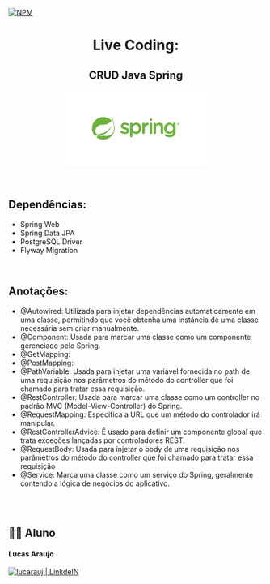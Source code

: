[![NPM](https://img.shields.io/npm/l/react)]()

<h1 align="center">Live Coding:</h1>
<h2 align="center">CRUD Java Spring</h2>

<p align="center"><img width="300px" src="https://github.com/lucarauj/assets/blob/main/Spring.png" /></p>

<br>  

## Dependências:

- Spring Web
- Spring Data JPA
- PostgreSQL Driver
- Flyway Migration

<br>

## Anotações:

- @Autowired: Utilizada para injetar dependências automaticamente em uma classe, permitindo que você obtenha uma instância de uma classe necessária sem criar manualmente.
- @Component: Usada para marcar uma classe como um componente gerenciado pelo Spring.
- @GetMapping:
- @PostMapping:
- @PathVariable: Usada para injetar uma variável fornecida no path de uma requisição nos parâmetros do método do controller que foi chamado para tratar essa requisição.
- @RestController: Usada para marcar uma classe como um controller no padrão MVC (Model-View-Controller) do Spring.
- @RequestMapping: Especifica a URL que um método do controlador irá manipular. 
- @RestControllerAdvice:  É usado para definir um componente global que trata exceções lançadas por controladores REST.
- @RequestBody: Usada para injetar o body de uma requisição nos parâmetros do método do controller que foi chamado para tratar essa requisição
- @Service: Marca uma classe como um serviço do Spring, geralmente contendo a lógica de negócios do aplicativo.

<br>







<br>

## 👨‍🎓 Aluno

#### Lucas Araujo

<a href="https://www.linkedin.com/in/lucarauj"><img alt="lucarauj | LinkdeIN" width="40px" src="https://user-images.githubusercontent.com/43545812/144035037-0f415fc7-9f96-4517-a370-ccc6e78a714b.png" /></a>


